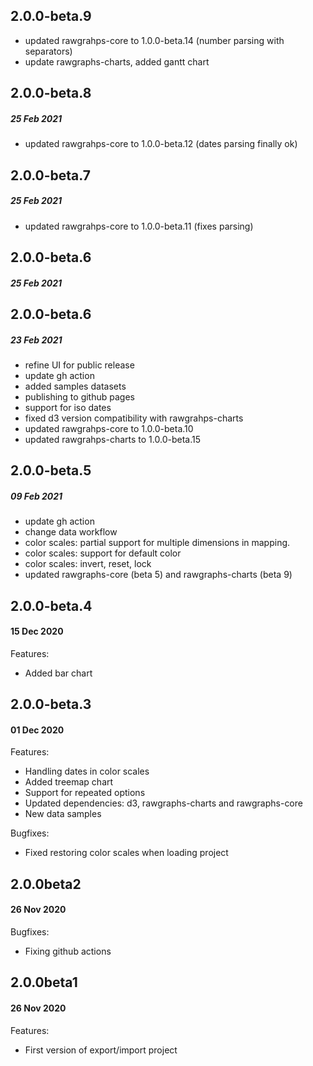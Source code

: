 ## 2.0.0-beta.9
- updated rawgrahps-core to 1.0.0-beta.14 (number parsing with separators)
- update rawgraphs-charts, added gantt chart
## 2.0.0-beta.8
##### 25 Feb 2021
- updated rawgrahps-core to 1.0.0-beta.12 (dates parsing finally ok)
## 2.0.0-beta.7
##### 25 Feb 2021
- updated rawgrahps-core to 1.0.0-beta.11 (fixes parsing)
## 2.0.0-beta.6
##### 25 Feb 2021



## 2.0.0-beta.6
##### 23 Feb 2021

- refine UI for public release
- update gh action
- added samples datasets
- publishing to github pages
- support for iso dates
- fixed d3 version compatibility with rawgrahps-charts
- updated rawgrahps-core to 1.0.0-beta.10
- updated rawgrahps-charts to 1.0.0-beta.15

## 2.0.0-beta.5
##### 09 Feb 2021

- update gh action
- change data workflow
- color scales: partial support for multiple dimensions in mapping.
- color scales: support for default color
- color scales: invert, reset, lock
- updated rawgraphs-core (beta 5) and rawgraphs-charts (beta 9)
  
## 2.0.0-beta.4
#### 15 Dec 2020

Features:
- Added bar chart

## 2.0.0-beta.3
#### 01 Dec 2020

Features:
- Handling dates in color scales
- Added treemap chart
- Support for repeated options
- Updated dependencies: d3, rawgraphs-charts and rawgraphs-core
- New data samples

Bugfixes:
- Fixed restoring color scales when loading project


## 2.0.0beta2
#### 26 Nov 2020

Bugfixes:
- Fixing github actions


## 2.0.0beta1
#### 26 Nov 2020

Features:
- First version of export/import project
